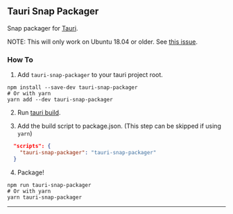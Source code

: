 ## Tauri Snap Packager
Snap packager for [Tauri](https://tauri.studio).

NOTE: This will only work on Ubuntu 18.04 or older. See [this issue](https://github.com/tauri-apps/tauri/issues/1355).

### How To
1. Add `tauri-snap-packager` to your tauri project root.
```shell
npm install --save-dev tauri-snap-packager
# Or with yarn
yarn add --dev tauri-snap-packager
```

2. Run [tauri build](https://tauri.studio/en/docs/usage/development/publishing).

3. Add the build script to package.json. (This step can be skipped if using `yarn`)
```json
  "scripts": {
    "tauri-snap-packager": "tauri-snap-packager"
  }
```

4. Package!
```shell
npm run tauri-snap-packager
# Or with yarn
yarn tauri-snap-packager
```

****
